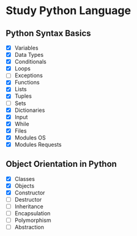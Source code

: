 # Study Python Language

## Python Syntax Basics

- [x] Variables
- [x] Data Types
- [x] Conditionals
- [X] Loops
- [ ] Exceptions
- [x] Functions
- [x] Lists
- [x] Tuples
- [ ] Sets
- [x] Dictionaries
- [x] Input
- [x] While
- [x] Files
- [x] Modules OS
- [x] Modules Requests

## Object Orientation in Python

- [x] Classes
- [x] Objects
- [x] Constructor
- [ ] Destructor
- [ ] Inheritance
- [ ] Encapsulation
- [ ] Polymorphism
- [ ] Abstraction
